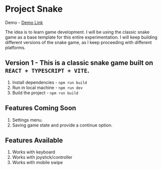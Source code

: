 # Project Snake

Demo - [Demo Link](https://project-snake.darkknight.in)

The idea is to learn game development. I will be using the classic snake game as a base template for this entire experimentation. I will keep building different versions of the snake game, as I keep proceeding with different platforms.

## Version 1 - This is a classic snake game built on `REACT + TYPESCRIPT + VITE`.

1. Install dependencies - `npm run build`
2. Run in local machine - `npm run dev`
3. Build the project - `npm run build`

## Features Coming Soon

1. Settings menu.
2. Saving game state and provide a continue option.

## Features Available

1. Works with keyboard
2. Works with joystick/controller
3. Works with mobile swipe